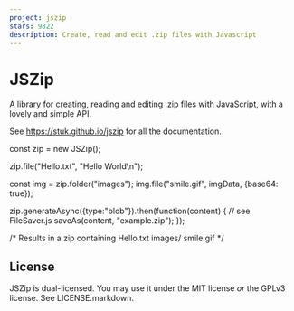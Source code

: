 ```yaml
---
project: jszip
stars: 9822
description: Create, read and edit .zip files with Javascript
---
```


JSZip
=====

A library for creating, reading and editing .zip files with JavaScript, with a lovely and simple API.

See https://stuk.github.io/jszip for all the documentation.

const zip \= new JSZip();

zip.file("Hello.txt", "Hello World\\n");

const img \= zip.folder("images");
img.file("smile.gif", imgData, {base64: true});

zip.generateAsync({type:"blob"}).then(function(content) {
    // see FileSaver.js
    saveAs(content, "example.zip");
});

/\*
Results in a zip containing
Hello.txt
images/
    smile.gif
\*/

License
-------

JSZip is dual-licensed. You may use it under the MIT license _or_ the GPLv3 license. See LICENSE.markdown.
